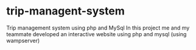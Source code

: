 # trip-managent-system
Trip management system using php and MySql
In this project me and my teammate developed an interactive website using php and mysql (using wampserver)
